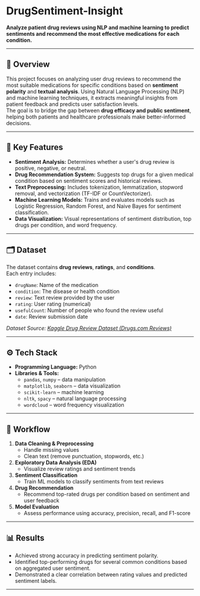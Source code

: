 #  DrugSentiment-Insight  
**Analyze patient drug reviews using NLP and machine learning to predict sentiments and recommend the most effective medications for each condition.**

---

## 📘 Overview
This project focuses on analyzing user drug reviews to recommend the most suitable medications for specific conditions based on **sentiment polarity** and **textual analysis**. Using Natural Language Processing (NLP) and machine learning techniques, it extracts meaningful insights from patient feedback and predicts user satisfaction levels.  
The goal is to bridge the gap between **drug efficacy and public sentiment**, helping both patients and healthcare professionals make better-informed decisions.

---

## 🧠 Key Features
- **Sentiment Analysis:** Determines whether a user's drug review is positive, negative, or neutral.  
- **Drug Recommendation System:** Suggests top drugs for a given medical condition based on sentiment scores and historical reviews.  
- **Text Preprocessing:** Includes tokenization, lemmatization, stopword removal, and vectorization (TF-IDF or CountVectorizer).  
- **Machine Learning Models:** Trains and evaluates models such as Logistic Regression, Random Forest, and Naive Bayes for sentiment classification.  
- **Data Visualization:** Visual representations of sentiment distribution, top drugs per condition, and word frequency.  

---

## 🗂️ Dataset
The dataset contains **drug reviews**, **ratings**, and **conditions**.  
Each entry includes:
- `drugName`: Name of the medication  
- `condition`: The disease or health condition  
- `review`: Text review provided by the user  
- `rating`: User rating (numerical)  
- `usefulCount`: Number of people who found the review useful  
- `date`: Review submission date  

*Dataset Source: [Kaggle Drug Review Dataset (Drugs.com Reviews)](https://www.kaggle.com/datasets/)*

---

## ⚙️ Tech Stack
- **Programming Language:** Python  
- **Libraries & Tools:**
  - `pandas`, `numpy` – data manipulation  
  - `matplotlib`, `seaborn` – data visualization  
  - `scikit-learn` – machine learning  
  - `nltk`, `spacy` – natural language processing  
  - `wordcloud` – word frequency visualization  

---

## 🚀 Workflow
1. **Data Cleaning & Preprocessing**  
   - Handle missing values  
   - Clean text (remove punctuation, stopwords, etc.)  
2. **Exploratory Data Analysis (EDA)**  
   - Visualize review ratings and sentiment trends  
3. **Sentiment Classification**  
   - Train ML models to classify sentiments from text reviews  
4. **Drug Recommendation**  
   - Recommend top-rated drugs per condition based on sentiment and user feedback  
5. **Model Evaluation**  
   - Assess performance using accuracy, precision, recall, and F1-score  

---

## 📊 Results
- Achieved strong accuracy in predicting sentiment polarity.  
- Identified top-performing drugs for several common conditions based on aggregated user sentiment.  
- Demonstrated a clear correlation between rating values and predicted sentiment labels.  

---
